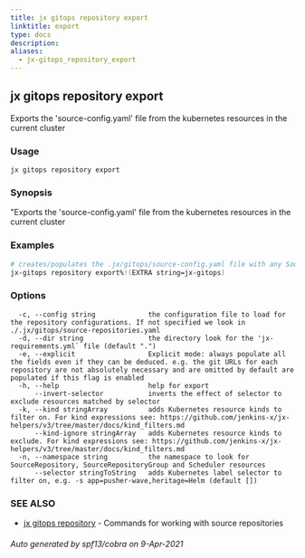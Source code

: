 ```yaml
---
title: jx gitops repository export
linktitle: export
type: docs
description: 
aliases:
  - jx-gitops_repository_export
---
```


## jx gitops repository export

Exports the 'source-config.yaml' file from the kubernetes resources in the current cluster

### Usage

```
jx gitops repository export
```

### Synopsis

"Exports the 'source-config.yaml' file from the kubernetes resources in the current cluster

### Examples

  ```bash
  # creates/populates the .jx/gitops/source-config.yaml file with any SourceRepository resources in the current cluster
  jx-gitops repository export%!(EXTRA string=jx-gitops)

  ```
### Options

```
  -c, --config string             the configuration file to load for the repository configurations. If not specified we look in ./.jx/gitops/source-repositories.yaml
  -d, --dir string                the directory look for the 'jx-requirements.yml` file (default ".")
  -e, --explicit                  Explicit mode: always populate all the fields even if they can be deduced. e.g. the git URLs for each repository are not absolutely necessary and are omitted by default are populated if this flag is enabled
  -h, --help                      help for export
      --invert-selector           inverts the effect of selector to exclude resources matched by selector
  -k, --kind stringArray          adds Kubernetes resource kinds to filter on. For kind expressions see: https://github.com/jenkins-x/jx-helpers/v3/tree/master/docs/kind_filters.md
      --kind-ignore stringArray   adds Kubernetes resource kinds to exclude. For kind expressions see: https://github.com/jenkins-x/jx-helpers/v3/tree/master/docs/kind_filters.md
  -n, --namespace string          the namespace to look for SourceRepository, SourceRepositoryGroup and Scheduler resources
      --selector stringToString   adds Kubernetes label selector to filter on, e.g. -s app=pusher-wave,heritage=Helm (default [])
```

### SEE ALSO

* [jx gitops repository](..)	 - Commands for working with source repositories

###### Auto generated by spf13/cobra on 9-Apr-2021
